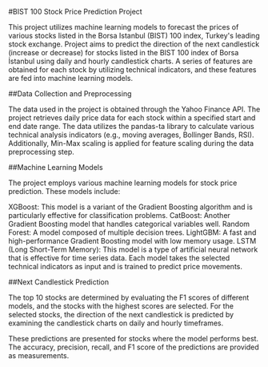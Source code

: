 #BIST 100 Stock Price Prediction Project

This project utilizes machine learning models to forecast the prices of various stocks listed in the Borsa Istanbul (BIST) 100 index, Turkey's leading stock exchange. 
Project aims to predict the direction of the next candlestick (increase or decrease) for stocks listed in the BIST 100 index of Borsa İstanbul using daily and hourly candlestick charts. A series of features are obtained for each stock by utilizing technical indicators, and these features are fed into machine learning models.

##Data Collection and Preprocessing

The data used in the project is obtained through the Yahoo Finance API. The project retrieves daily price data for each stock within a specified start and end date range. The data utilizes the pandas-ta library to calculate various technical analysis indicators (e.g., moving averages, Bollinger Bands, RSI). Additionally, Min-Max scaling is applied for feature scaling during the data preprocessing step.

##Machine Learning Models

The project employs various machine learning models for stock price prediction. These models include:

XGBoost: This model is a variant of the Gradient Boosting algorithm and is particularly effective for classification problems.
CatBoost: Another Gradient Boosting model that handles categorical variables well.
Random Forest: A model composed of multiple decision trees.
LightGBM: A fast and high-performance Gradient Boosting model with low memory usage.
LSTM (Long Short-Term Memory): This model is a type of artificial neural network that is effective for time series data.
Each model takes the selected technical indicators as input and is trained to predict price movements.

##Next Candlestick Prediction

The top 10 stocks are determined by evaluating the F1 scores of different models, and the stocks with the highest scores are selected. For the selected stocks, the direction of the next candlestick is predicted by examining the candlestick charts on daily and hourly timeframes.

These predictions are presented for stocks where the model performs best. The accuracy, precision, recall, and F1 score of the predictions are provided as measurements.
